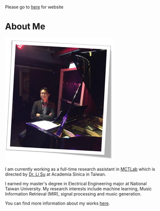 Please go to [here](https://sma1033.github.io/site/) for website

# About Me

![Alt text](./pics/me_piano_v3.jpg "It's me !!")    

I am currently working as a full-time research assistant in [MCTLab](https://sites.google.com/view/mctl) which is directed by [Dr. Li Su](https://www.iis.sinica.edu.tw/pages/lisu/contact_en.html) at Academia Sinica in Taiwan. 

I earned my master's degree in Electrical Engineering major at National Taiwan University. My research interests include machine learning, Music Information Retrieval (MIR), signal processing and music generation.

You can find more information about my works [here](https://sma1033.github.io/site//01_projects/).

